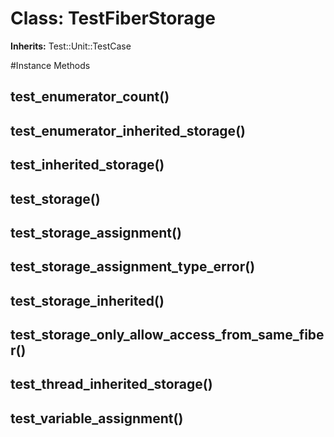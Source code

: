 # Class: TestFiberStorage
**Inherits:** Test::Unit::TestCase
    




#Instance Methods
## test_enumerator_count() [](#method-i-test_enumerator_count)

## test_enumerator_inherited_storage() [](#method-i-test_enumerator_inherited_storage)

## test_inherited_storage() [](#method-i-test_inherited_storage)

## test_storage() [](#method-i-test_storage)

## test_storage_assignment() [](#method-i-test_storage_assignment)

## test_storage_assignment_type_error() [](#method-i-test_storage_assignment_type_error)

## test_storage_inherited() [](#method-i-test_storage_inherited)

## test_storage_only_allow_access_from_same_fiber() [](#method-i-test_storage_only_allow_access_from_same_fiber)

## test_thread_inherited_storage() [](#method-i-test_thread_inherited_storage)

## test_variable_assignment() [](#method-i-test_variable_assignment)

